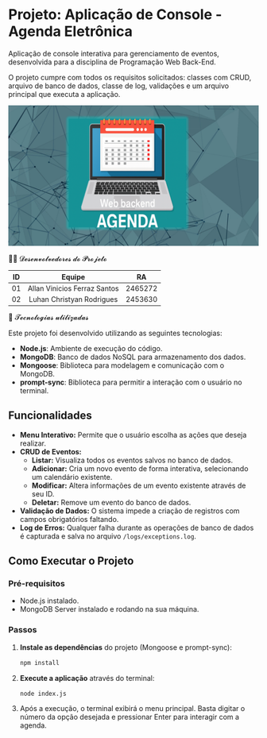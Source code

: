 # Projeto: Aplicação de Console - Agenda Eletrônica

Aplicação de console interativa para gerenciamento de eventos, desenvolvida para a disciplina de Programação Web Back-End.

O projeto cumpre com todos os requisitos solicitados: classes com CRUD, arquivo de banco de dados, classe de log, validações e um arquivo principal que executa a aplicação.

![Banner do Projeto](agenda.PNG)

👨‍💻 𝓓𝓮𝓼𝓮𝓷𝓿𝓸𝓵𝓿𝓮𝓭𝓸𝓻𝓮𝓼 𝓭𝓸 𝓟𝓻𝓸𝓳𝓮𝓽𝓸

| ID   |                                 Equipe                                    |   RA       | 
| :--: | :-----------------------------------------------------------------------: | :--------: |
|   01 |            Allan Vinicios Ferraz Santos                            |  2465272   |    
|   02 |           Luhan Christyan Rodrigues                                    |  2453630   |   


🚀 𝓣𝓮𝓬𝓷𝓸𝓵𝓸𝓰𝓲𝓪𝓼 𝓾𝓽𝓲𝓵𝓲𝔃𝓪𝓭𝓪𝓼

Este projeto foi desenvolvido utilizando as seguintes tecnologias:

- **Node.js**: Ambiente de execução do código.
- **MongoDB**: Banco de dados NoSQL para armazenamento dos dados.
- **Mongoose**: Biblioteca para modelagem e comunicação com o MongoDB.
- **prompt-sync**: Biblioteca para permitir a interação com o usuário no terminal.

## Funcionalidades

- **Menu Interativo:** Permite que o usuário escolha as ações que deseja realizar.
- **CRUD de Eventos:**
    - **Listar:** Visualiza todos os eventos salvos no banco de dados.
    - **Adicionar:** Cria um novo evento de forma interativa, selecionando um calendário existente.
    - **Modificar:** Altera informações de um evento existente através de seu ID.
    - **Deletar:** Remove um evento do banco de dados.
- **Validação de Dados:** O sistema impede a criação de registros com campos obrigatórios faltando.
- **Log de Erros:** Qualquer falha durante as operações de banco de dados é capturada e salva no arquivo `/logs/exceptions.log`.

## Como Executar o Projeto

### Pré-requisitos
- Node.js instalado.
- MongoDB Server instalado e rodando na sua máquina.

### Passos

1.  **Instale as dependências** do projeto (Mongoose e prompt-sync):
    ```bash
    npm install
    ```

2.  **Execute a aplicação** através do terminal:
    ```bash
    node index.js
    ```

3.  Após a execução, o terminal exibirá o menu principal. Basta digitar o número da opção desejada e pressionar Enter para interagir com a agenda.